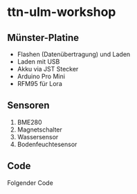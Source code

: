 # ttn-ulm-workshop


## Münster-Platine

- Flashen (Datenübertragung) und Laden
- Laden mit USB
- Akku via JST Stecker
- Arduino Pro Mini
- RFM95 für Lora

## Sensoren

1. BME280
2. Magnetschalter
3. Wassersensor
4. Bodenfeuchtesensor

## Code

Folgender Code 

